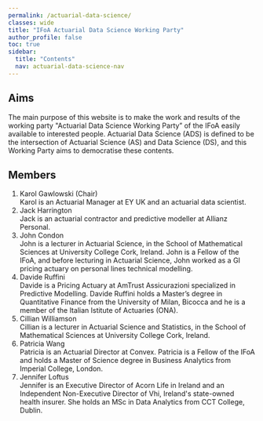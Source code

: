 ```yaml
---
permalink: /actuarial-data-science/
classes: wide
title: "IFoA Actuarial Data Science Working Party"
author_profile: false
toc: true
sidebar:
  title: "Contents"
  nav: actuarial-data-science-nav
---
```



## Aims
The main purpose of this website is to make the work and results of the working party "Actuarial Data Science Working Party” of the IFoA easily available to interested people. 
Actuarial Data Science (ADS) is defined to be the intersection of Actuarial Science (AS) and Data Science (DS), and this Working Party aims to democratise these contents.


## Members
1.  Karol Gawlowski (Chair)
<br> Karol is an Actuarial Manager at EY UK and an actuarial data scientist. 
2.  Jack Harrington
<br> Jack is an actuarial contractor and predictive modeller at Allianz Personal.
3.  John Condon
<br> John is a lecturer in Actuarial Science, in the School of Mathematical Sciences at University College Cork, Ireland.
John is a Fellow of the IFoA, and before lecturing in Actuarial Science, John worked as a GI pricing actuary on personal lines technical modelling.
4.  Davide Ruffini
<br> Davide is a Pricing Actuary at AmTrust Assicurazioni specialized in Predictive Modelling. Davide Ruffini holds a Master’s degree in Quantitative Finance from the University of Milan, Bicocca and he is a member of the Italian Istitute of Actuaries (ONA). 
5.  Cillian Williamson
<br> Cillian is a lecturer in Actuarial Science and Statistics, in the School of Mathematical Sciences at University College Cork, Ireland. 
6.  Patricia Wang
<br> Patricia is an Actuarial Director at Convex. Patricia is a Fellow of the IFoA and holds a Master of Science degree in Business Analytics from Imperial College, London.
6.  Jennifer Loftus
<br> Jennifer is an Executive Director of Acorn Life in Ireland and an Independent Non-Executive Director of Vhi, Ireland's state-owned health insurer. She holds an MSc in Data Analytics from CCT College, Dublin.

